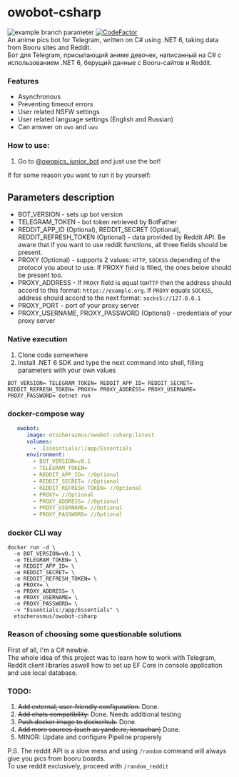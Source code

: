 # owobot-csharp
![example branch parameter](https://github.com/Rasmus715/owobot-csharp/actions/workflows/docker-publish.yml/badge.svg?branch=develop)
[![CodeFactor](https://www.codefactor.io/repository/github/rasmus715/owobot-csharp/badge/develop)](https://www.codefactor.io/repository/github/rasmus715/owobot-csharp/overview/develop) <br/>
An anime pics bot for Telegram, written on C# using .NET 6, taking data from Booru sites and Reddit.   
Бот для Telegram, присылающий аниме девочек, написанный на C# с использованием .NET 6, берущий данные с Booru-сайтов и Reddit.

### Features
* Asynchronous
* Preventing timeout errors
* User related NSFW settings
* User related language settings (English and Russian)
* Can answer on `owo` and `uwu`

### How to use:
1. Go to [@owopics_junior_bot](https://t.me/owopics_junior_bot) and just use the bot!

If for some reason you want to run it by yourself:

## Parameters description
 - BOT_VERSION - sets up bot version
 - TELEGRAM_TOKEN - bot token retrieved by BotFather
 - REDDIT_APP_ID (Optional), REDDIT_SECRET (Optional), REDDIT_REFRESH_TOKEN (Optional) - data provided by Reddit API. Be aware that if you want to use reddit functions, all three fields should be present.
 - PROXY (Optional) - supports 2 values: ```HTTP```, ```SOCKS5``` depending of the protocol you about to use. If PROXY field is filled, the ones below should be present too.
 - PROXY_ADDRESS - If ```PROXY``` field is equal to```HTTP``` then the address should accord to this format: ```https://example.org```. If ```PROXY``` equals ```SOCKS5```, address should accord to the next format: ```socks5://127.0.0.1```
 - PROXY_PORT - port of your proxy server
 - PROXY_USERNAME, PROXY_PASSWORD (Optional) - credentials of your proxy server 
### Native execution
1. Clone code somewhere
2. Install .NET 6 SDK and type the next command into shell, filling parameters with your own values

```shell
BOT_VERSION= TELEGRAM_TOKEN= REDDIT_APP_ID= REDDIT_SECRET= REDDIT_REFRESH_TOKEN= PROXY= PROXY_ADDRESS= PROXY_USERNAME= PROXY_PASSWORD= dotnet run
```

### docker-compose way
```yaml
   owobot:
      image: etozherasmus/owobot-csharp:latest
      volumes:
        - .Esseintials/:/app/Essentials
      environment:
        - BOT_VERSION=v0.1
        - TELEGRAM_TOKEN=
        - REDDIT_APP_ID= //Optional
        - REDDIT_SECRET= //Optional
        - REDDIT_REFRESH_TOKEN= //Optional
        - PROXY= //Optional
        - PROXY_ADDRESS= //Optional
        - PROXY_USERNAME= //Optional
        - PROXY_PASSWORD= //Optional
```

### docker CLI way
```shell
docker run -d \
  -e BOT_VERSION=v0.1 \
  -e TELEGRAM_TOKEN= \
  -e REDDIT_APP_ID= \
  -e REDDIT_SECRET= \
  -e REDDIT_REFRESH_TOKEN= \
  -e PROXY= \
  -e PROXY_ADDRESS= \
  -e PROXY_USERNAME= \
  -e PROXY_PASSWORD= \
  -v "Essentials:/app/Essentials" \
  etozherasmus/owobot-csharp
```

### Reason of choosing some questionable solutions

First of all, I'm a C# newbie.<br/>
The whole idea of this project was to learn how to work with Telegram, Reddit client libraries aswell how to set up EF Core in console application and use local database.


### TODO: 
1. ~~Add external, user-friendly configuration.~~ Done.
2. ~~Add chats compatibility.~~ Done. Needs additional testing
3. ~~Push docker image to dockerhub.~~ Done.
4. ~~Add more sources (such as yande.re, konachan)~~ Done.
5. MINOR: Update and configure Pipeline properely

P.S. The reddit API is a slow mess and using `/random` command will always give you pics from booru boards.<br/>
To use reddit exclusively, proceed with `/random_reddit` 
